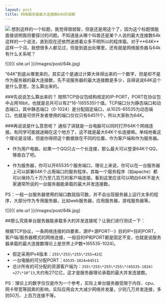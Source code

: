 ```yaml
---
layout: post
title: 网络服务器最大连接数64k的误解
---
```

<img src="{{ site.url }}/images/post/64k.jpg" class="excerpt">
想到这样的一个标题，我觉得很弱智，但是还是用这个了，因为这个标题很能直接说明我将要探讨的问题。不知道是从哪个叫兽还是某个人说的最大连接数64k这样的一个说法，直到现在还依然迷惑着众多不明所以的程序猿。对于**64K**这样一个词，我想很多人都见过，但是到底出处哪里，还有就是网络服务器与64k有什么关系呢？

<!-- ## -->

![]({{ site.url }}/images/post/64k.jpg)   

“64K”到底从哪里来的，其实这个是通过计算大体得出来的一个数字，但是却不是作为服务器的最大连接数，先不说服务器的最大连接数是多少，且得说说64K这个是什么意思，怎么算出来的。

###先说说怎么算出来的？
按照TCP协议包结构规定的IP-PORT，PORT在协议包中占用16bit，也就是总共可以有2^16-1(65535)个值。TCP端口分为静态端口和动态端口，其中静态端口（0-1024）是分配固定端口，从1025-65535为动态端口，也就是可供开发者使用的端口仅仅只有64511个，所以大家称为64K。

###再说说是什么意思呢？
通俗了讲就是一台电脑可以同时打开64K个网络连接。有同学可能就迷糊在这个地方了，这不就是最大64K个长连接嘛。单纯地看这个理论是没错，但是你得把这个数据放在不同的位置，作为客户端和作为服务器。

* 作为用户电脑，如果一个QQ只占一个长连接，那么最大可以登录64K个QQ，够直白了吧。

* 作为服务器，你可以开65535个服务端口，理论上来说，你可以在一台服务器上可以部署64K个占用端口的服务程序。其每一个服务程序（如apache）都可以保持几十万乃至几百万的客户端连接。看到这里应该可以明白64K不是大家通常所说的一台服务器能承载的最大并发连接数。

PS：一般一台服务器使用的端口数屈指可数，并不会出现服务器上运行太多的程序，大部分作为专用服务器，比如web服务器，应用服务器，游戏服务器等。

![]({{ site.url }}/images/post/64k.jpg)  

##那么究竟单台服务器能承载多大的并发连接呢？让我们进行测试一下：

根据TCP协议，一条网络连接的四要素，源IP+源PORT--》目的IP+目的PORT，客户端/服务器模式的网络连接，一般目的IP和PORT都是固定不变，也就是说服务器承载的最大连接数理论上是世界上IP数*(65535-1024)。

* 假定采用IPv4版本：`255\*255\*255\*255≈42亿`
* 一台电脑的可分配PORT：`65535-1024=64511`
* 总计所有的可分配的资源客户端为：`255\*255\*255\*255\*(65535-1024)
≈27\*10^13`,大约有27亿亿，这才是服务器理论承载的最大并发连接数。

PS：理论上的数字仅仅是作为一个参考，实际上单台服务器受限于内存、cpu、网卡带宽等因素的影响，实际应用会大大减少网络并发量，少则几万并发连接，多则50万、上百万连接不等。



